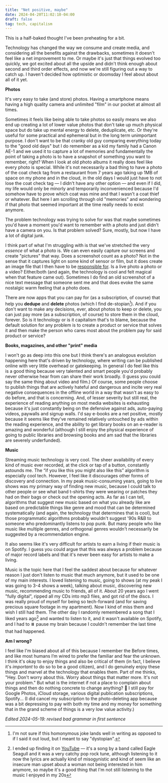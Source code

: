 ```yaml
---
title: "Net positive, maybe"
date: 2024-04-20T11:02:10-04:00
draft: false
tag: tech, capitalism
---
```


This is a half-baked thought I've been preheating for a bit.

Technology has changed the way we consume and create media, and considering all the benefits against the drawbacks, sometimes it doesn't feel like a net improvement to me. Or maybe it's just that things evolved too quickly, we got excited about all the upside and didn't think enough about second and third order effects, and now we're still figuring out a way to catch up. I haven't decided how optimistic or doomsday I feel about about all of it yet.

**Photos**

It's very easy to take (and store) photos. Having a smartphone means having a high quality camera and unlimited "film" in our pocket at almost all times. 

Sometimes it feels like being able to take photos so easily means we also end up creating a lot of lower value photos that don't take up much physical space but do take up mental energy to delete, deduplicate, etc. Or they're useful for some practical and ephemeral but in the long term unimportant purpose. I don't want to be that cranky old guy comparing everything today to the "good old days" but I do remember as a kid my family had a Canon AE-1 and we used it to capture a lot of memories and fundamentally the point of taking a photo is to have a snapshot of something you want to remember, right? When I look at old photo albums it really does feel like every photo is special. While it's not necessarily a bad thing to have a photo of the coat check tag from a restaurant from 7 years ago taking up 1MB of space on my phone and in the cloud,  in the old days I would just have to not lose the coat check tag — I didn't have any other option — and even if I did, my life would only be minorly and temporarily inconvenienced because I'd somehow have to prove which coat was mine and that I wasn't a coat thief or whatever. But here I am scrolling through old "memories" and wondering if that photo that seemed important at the time really needs to exist anymore.

The problem technology was trying to solve for was that maybe sometimes you'd have a moment you'd want to remember with a photo and just didn't have a camera on you. Is that problem solved? Sure, mostly, but now I have a lot of digital junk. 

I think part of what I'm struggling with is that we've stretched the very *essence* of what a photo is. We can even easily capture our screens and create "pictures" that way. Does a screenshot count as a photo? Not in the sense that it captures light on some kind of sensor or film, but it does create an image file that I then have to be [responsible for](https://www.reddit.com/r/Kanye/comments/84ijrz/easily_my_favorite_kanye_tweet/). Is a live photo a photo or a video? Either/both (and again, the technology is cool and felt magical when that feature came out). Sometimes I do find an old screenshot of a nice text message that someone sent me and that does evoke the same nostalgic warm feeling that a photo does.

There are now apps that you can pay for (as a subscription, of course) that help you **dedupe** and **delete** photos (which I find de-stopian[^1]). And if you don't want to make any decisions, ever, about photos to keep or delete, you can just pay more (as a subscription, of course) to store them in the cloud, forever. So is it technology or is it capitalism that's to blame, because the default solution for any problem is to create a product or service that solves it and then make the person who cares most about the problem pay for said product or service?

**Books, magazines, and other "print" media**

I won't go as deep into this one but I think there's an analogous evolution happening here that's driven by technology, where writing can be published online with very little overhead or gatekeeping. In general I do feel like this is a good thing because very talented and smart people you'd probably never otherwise hear from can share their work broadly. (I guess you could say the same thing about video and film.) Of course, some people choose to publish things that are actively hateful and dangerous and incite very real negative consequences in the offline world in a way that wasn't as easy to do before, and that is concerning. And, of lesser severity but still real, the experience of reading anything on most media websites is exhausting because it's just constantly being on the defensive against ads, auto-paying videos, paywalls and signup walls. I'd say e-books are a net positive, mostly because it seems like they've remained relatively untouched by ads within the reading experience, and the ability to get library books on an e-reader is amazing and wonderful (although I still enjoy the physical experience of going to public libraries and browsing books and am sad that the libraries are severely underfunded).

**Music**

Streaming music technology is very cool. The sheer availability of every kind of music ever recorded, at the click or tap of a button, constantly astounds me. The “if you like this you might also like this” algorithm is especially cool tech. However, I feel like it discourages other forms of discovery and connection. In my peak music-consuming years, going to live shows was my primary way of finding new music, because I could talk to other people or see what band t-shirts they were wearing or patches they had on their bags or check out the opening acts. As far as I can tell, algorithms that suggest new music based on what you already like are based on predictable things like genre and mood that can be determined systematically (and again, the technology that determines that is cool), but those programmatic algorithms probably wouldn't suggest '90s R&B to someone who predominantly listens to pop punk. But many people who like music like multiple genres, and orthogonal genres wouldn't necessarily be suggested by a recommendation engine.

It also seems like it's very difficult for artists to earn a living if their music is on Spotify. I guess you could argue that this was always a problem because of major record labels and that it's never been easy for artists to make a living. 

Music is the topic here that I feel the saddest about because for whatever reason I just don't listen to music that much anymore, but it used to be one of my main interests. I loved listening to music, going to shows (at my peak I was going to 3-4 shows a week), talking about music, discovering new music, recommending music to friends, all of it. About 20 years ago I went "fully digital", ripped all my CDs into mp3 files, and got rid of the discs. I was really proud of myself for being so tech-forward (and for saving precious square footage in my apartment). Now I kind of miss them and wish I still had them. The other day I randomly remembered a song that I liked years ago[^2] and wanted to listen to it, and it wasn't available on Spotify, and I had to ⏸️ pause my brain because I couldn't remember the last time that had happened. 

**Am I wrong?** 

I feel like I'm biased about all of this because I remember the Before times, and like most humans I’m wired to prefer the familiar and fear the unknown. I think it's okay to enjoy things and also be critical of them (in fact, I believe it's _important_ to do so to be a good citizen), and I do genuinely enjoy these things and marvel at the technology that enables them. Part of me thinks, "Hey. Don't worry about this. Worry about things that matter more. It's not your problem." But what is the internet if not a place to complain about things and then do nothing concrete to change anything? 😬 I still pay for Google Photos, iCloud storage, various digital publication subscriptions, Spotify... (I did cancel my subscription to the photo-deleting app  because was a bit depressing to pay with both my time and my money for something that in the grand scheme of things is a very low value activity.)

*Edited 2024-05-19: revised bad grammar in first sentence*

[^1]: I'm not sure if this homonymous joke lands well in writing as opposed to if I said it out loud, but I meant to say "dystopian".
[^2]: I ended up finding it on [YouTube](https://www.youtube.com/watch?v=g82ggwfwV6s) — it's a song by a band called Eagle Seagull and it was a very catchy pop rock tune, although listening to it now the lyrics are actually kind of misogynistic and kind of seem like an insecure man upset about a woman not being interested in him anymore, so maybe it's a good thing that I'm not still listening to the music I enjoyed in my 20s
